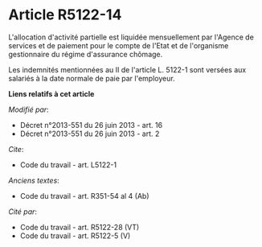 # Article R5122-14

L'allocation d'activité partielle est liquidée mensuellement par l'Agence de services et de paiement pour le compte de l'Etat
et de l'organisme gestionnaire du régime d'assurance chômage. 

Les indemnités mentionnées au II de l'article L. 5122-1 sont versées aux salariés à la date normale de paie par l'employeur.

**Liens relatifs à cet article**

_Modifié par_:

  - Décret n°2013-551 du 26 juin 2013 - art. 16
  - Décret n°2013-551 du 26 juin 2013 - art. 2

_Cite_:

  - Code du travail - art. L5122-1

_Anciens textes_:

  - Code du travail - art. R351-54 al 4 (Ab)

_Cité par_:

  - Code du travail - art. R5122-28 (VT)
  - Code du travail - art. R5122-5 (V)
